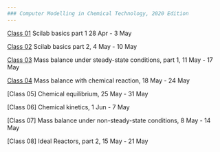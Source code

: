 ```yaml
---
### Computer Modelling in Chemical Technology, 2020 Edition
---
```


[Class 01](01/README.md) Scilab basics part 1 28 Apr - 3 May

[Class 02](02/README.md) Scilab basics part 2, 4 May - 10 May

[Class 03](03/README.md) Mass balance under steady-state conditions, part 1, 11 May - 17 May

[Class 04](04/README.md) Mass balance with chemical reaction, 18 May - 24 May

[Class 05] Chemical equilibrium, 25 May - 31 May

[Class 06] Chemical kinetics, 1 Jun - 7 May

[Class 07] Mass balance under non-steady-state conditions, 8 May - 14 May

[Class 08] Ideal Reactors, part 2, 15 May - 21 May
